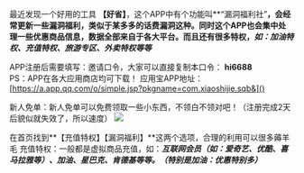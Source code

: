 最近发现一个好用的工具 **【好省】**，这个APP中有个功能叫**“漏洞福利社”**，会经常更新一些漏洞福利，类似于某多多的话费漏洞这种。同时这个APP也会集中处理一些优惠商品信息，数据全部来自于各大平台。而且还有很多特权，***如：加油特权、充值特权、旅游专区、外卖特权等等*****
 

APP注册后需要填写：邀请口令，大家可以直接复制本口令： **hi6688**   
PS：APP在各大应用商店均可下载！
应用宝APP地址：[https://a.app.qq.com/o/simple.jsp?pkgname=com.xiaoshijie.sqb&]()


新人免单：新人免单可以免费领取一些小东西，不领白不领对吧！（注册完成2天后貌似就失效了，所以速度）
![](https://tva3.sinaimg.cn/large/be053e8bgy1ge1sqrzj04j20dw06etc3.jpg)


在首页找到**【充值特权】【漏洞福利】**这两个选项，合理的利用可以很多薅羊毛
充值特权：一般都是虚拟商品充值，如：***互联网会员（如：爱奇艺、优酷、喜马拉雅等）、加油、星巴克、肯德基等等。（特别是加油：优惠特别多）***
